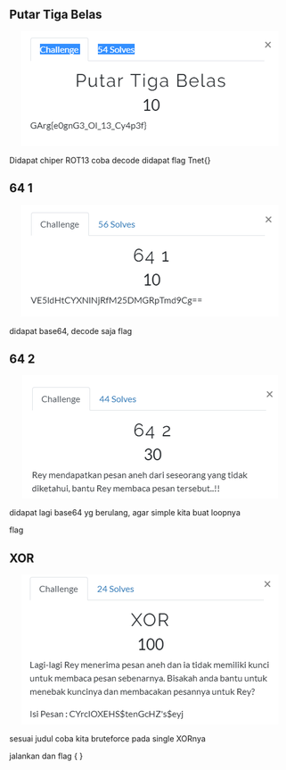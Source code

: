 ## Putar Tiga Belas

<p  align="center"><img src="img/crypto1.PNG"/></p>
Didapat chiper ROT13 coba decode didapat flag Tnet{}


## 64 1
<p  align="center"><img src="img/crypto2.PNG" /></p>
didapat base64, decode saja flag 

## 64 2
<p  align="center"><img src="img/crypto3.PNG"/></p>

didapat lagi base64 yg berulang, agar simple kita buat loopnya 

flag
## XOR

<p  align="center"><img src="img/crypto4.PNG"/></p>
sesuai judul coba kita bruteforce pada single XORnya

jalankan dan flag { }
